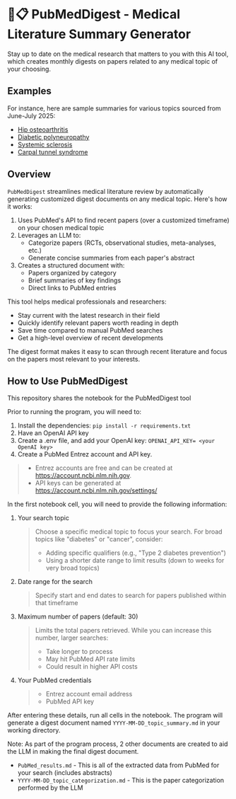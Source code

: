 # 🔬📋 PubMedDigest - Medical Literature Summary Generator
Stay up to date on the medical research that matters to you with this AI tool, which creates monthly digests on papers related to any medical topic of your choosing.

## Examples

For instance, here are sample summaries for various topics sourced from June-July 2025:

- [Hip osteoarthritis](examples/07-20-2025_hip%20osteoarthritis_summary.md)
- [Diabetic polyneuropathy](examples/07-20-2025_diabetic%20polyneuropathy_summary.md)
- [Systemic sclerosis](examples/07-20-2025_systemic%20sclerosis_summary.md)
- [Carpal tunnel syndrome](examples/07-20-2025_carpal%20tunnel%20syndrome_summary.md)

## Overview

`PubMedDigest` streamlines medical literature review by automatically generating customized digest documents on any medical topic. Here's how it works:

1. Uses PubMed's API to find recent papers (over a customized timeframe) on your chosen medical topic
2. Leverages an LLM to:
   - Categorize papers (RCTs, observational studies, meta-analyses, etc.)
   - Generate concise summaries from each paper's abstract
3. Creates a structured document with:
   - Papers organized by category
   - Brief summaries of key findings
   - Direct links to PubMed entries

This tool helps medical professionals and researchers:
- Stay current with the latest research in their field
- Quickly identify relevant papers worth reading in depth
- Save time compared to manual PubMed searches
- Get a high-level overview of recent developments

The digest format makes it easy to scan through recent literature and focus on the papers most relevant to your interests.

## How to Use PubMedDigest

This repository shares the notebook for the PubMedDigest tool

Prior to running the program, you will need to:
1. Install the dependencies: `pip install -r requirements.txt`
2. Have an OpenAI API key
2. Create a .env file, and add your OpenAI key: `OPENAI_API_KEY= <your OpenAI key>`
4. Create a PubMed Entrez account and API key.
  > - Entrez accounts are free and can be created at https://account.ncbi.nlm.nih.gov. 
  > - API keys can be generated at https://account.ncbi.nlm.nih.gov/settings/


In the first notebook cell, you will need to provide the following information:

1. Your search topic
    > Choose a specific medical topic to focus your search. For broad topics like "diabetes" or "cancer", consider:
    > - Adding specific qualifiers (e.g., "Type 2 diabetes prevention")
    > - Using a shorter date range to limit results (down to weeks for very broad topics)
    
2. Date range for the search
    > Specify start and end dates to search for papers published within that timeframe
    
3. Maximum number of papers (default: 30)
    > Limits the total papers retrieved. While you can increase this number, larger searches:
    > - Take longer to process
    > - May hit PubMed API rate limits
    > - Could result in higher API costs
    
4. Your PubMed credentials
    > - Entrez account email address
    > - PubMed API key

After entering these details, run all cells in the notebook. The program will generate a digest document named `YYYY-MM-DD_topic_summary.md` in your working directory.

Note: As part of the program process, 2 other documents are created to aid the LLM in making the final digest document.
* `PubMed_results.md` - This is all of the extracted data from PubMed for your search (includes abstracts)
* `YYYY-MM-DD_topic_categorization.md` - This is the paper categorization performed by the LLM

